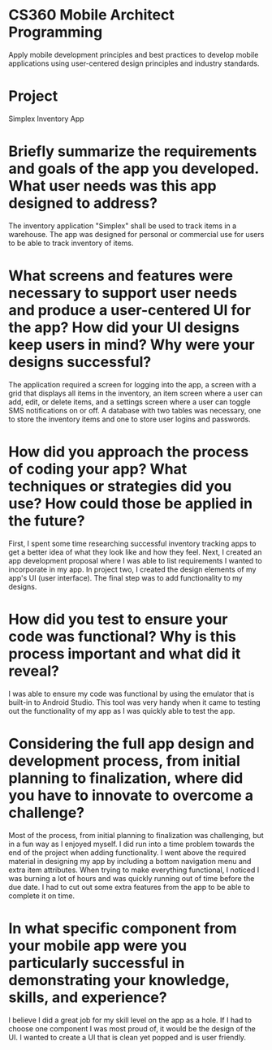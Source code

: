 # CS360 Mobile Architect Programming
Apply mobile development principles and best practices to develop mobile applications using user-centered design principles and industry standards.

# Project 
Simplex Inventory App

# Briefly summarize the requirements and goals of the app you developed. What user needs was this app designed to address?
The inventory application "Simplex" shall be used to track items in a warehouse. The app was designed for personal or commercial use for users to be able to track inventory of items.

# What screens and features were necessary to support user needs and produce a user-centered UI for the app? How did your UI designs keep users in mind? Why were your designs successful?
The application required a screen for logging into the app, a screen with a grid that displays all items in the inventory, an item screen where a user can add, edit, or delete items, and a settings screen where a user can toggle SMS notifications on or off. A database with two tables was necessary, one to store the inventory items and one to store user logins and passwords.

# How did you approach the process of coding your app? What techniques or strategies did you use? How could those be applied in the future?
First, I spent some time researching successful inventory tracking apps to get a better idea of what they look like and how they feel. Next, I created an app development proposal where I was able to list requirements I wanted to incorporate in my app. In project two, I created the design elements of my app's UI (user interface). The final step was to add functionality to my designs. 

# How did you test to ensure your code was functional? Why is this process important and what did it reveal?
I was able to ensure my code was functional by using the emulator that is built-in to Android Studio. This tool was very handy when it came to testing out the functionality of my app as I was quickly able to test the app.

# Considering the full app design and development process, from initial planning to finalization, where did you have to innovate to overcome a challenge?
Most of the process, from initial planning to finalization was challenging, but in a fun way as I enjoyed myself. I did run into a time problem towards the end of the project when adding functionality. I went above the required material in designing my app by including a bottom navigation menu and extra item attributes. When trying to make everything functional, I noticed I was burning a lot of hours and was quickly running out of time before the due date. I had to cut out some extra features from the app to be able to complete it on time.

# In what specific component from your mobile app were you particularly successful in demonstrating your knowledge, skills, and experience?
I believe I did a great job for my skill level on the app as a hole. If I had to choose one component I was most proud of, it would be the design of the UI. I wanted to create a UI that is clean yet popped and is user friendly. 
